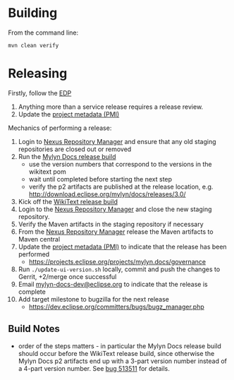 Building
=================================

From the command line:

```
mvn clean verify
```

Releasing
=================================

Firstly, follow the [EDP](https://eclipse.org/projects/dev_process/development_process.php)

1. Anything more than a service release requires a release review.
2. Update the [project metadata (PMI)](https://www.eclipse.org/projects/handbook/#pmi)

Mechanics of performing a release:

1. Login to [Nexus Repository Manager](https://oss.sonatype.org/#stagingRepositories) and ensure that any old staging repositories are closed out or removed
2. Run the [Mylyn Docs release build](https://hudson.eclipse.org/mylyn/view/Mylyn%20Docs/job/mylyn-docs-release/)
    - use the version numbers that correspond to the versions in the wikitext pom
    - wait until completed before starting the next step
    - verify the p2 artifacts are published at the release location, e.g.  http://download.eclipse.org/mylyn/docs/releases/3.0/
3. Kick off the [WikiText release build](https://hudson.eclipse.org/mylyn/job/mylyn-wikitext-release/)
4. Login to the [Nexus Repository Manager](https://oss.sonatype.org/#stagingRepositories) and close the new staging repository.
5. Verify the Maven artifacts in the staging repository if necessary
7. From the [Nexus Repository Manager](https://oss.sonatype.org/#stagingRepositories) release the Maven artifacts to Maven central
8. Update the [project metadata (PMI)](https://www.eclipse.org/projects/handbook/#pmi) to indicate that the release has been performed
   - https://projects.eclipse.org/projects/mylyn.docs/governance
9. Run `./update-ui-version.sh` locally, commit and push the changes to Gerrit, +2/merge once successful
10. Email mylyn-docs-dev@eclipse.org to indicate that the release is complete
11. Add target milestone to bugzilla for the next release
    - https://dev.eclipse.org/committers/bugs/bugz_manager.php

Build Notes
-----------

* order of the steps matters - in particular the Mylyn Docs release build should occur before the WikiText release build,
  since otherwise the Mylyn Docs p2 artifacts end up with a 3-part version number instead of a 4-part version number.  See [bug 513511](https://bugs.eclipse.org/513511) for details.
